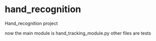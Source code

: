 # hand_recognition
Hand_recognition project

now the main module is hand_tracking_module.py
other files are tests
